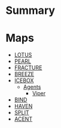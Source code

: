 # Summary

# Maps

- [LOTUS](./maps/lotus.md)
- [PEARL]()
- [FRACTURE]()
- [BREEZE]()
- [ICEBOX]()
  - [Agents]()
    - [Viper]()
- [BIND]()
- [HAVEN]()
- [SPLIT]()
- [ACENT]()
